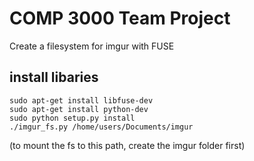 # COMP 3000 Team Project
Create a filesystem for imgur with FUSE

## install libaries
```
sudo apt-get install libfuse-dev
sudo apt-get install python-dev
sudo python setup.py install
./imgur_fs.py /home/users/Documents/imgur
```

(to mount the fs to this path, create the imgur folder first)
